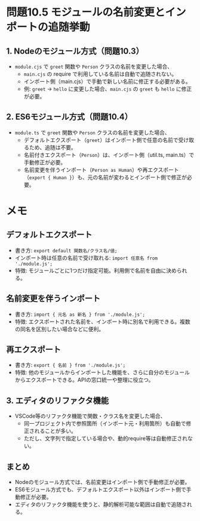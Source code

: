 # 問題10.5 モジュールの名前変更とインポートの追随挙動

## 1. Nodeのモジュール方式（問題10.3）

- `module.cjs` で `greet` 関数や `Person` クラスの名前を変更した場合、
  - `main.cjs` の require で利用している名前は自動で追随されない。
  - インポート側（main.cjs）で手動で新しい名前に修正する必要がある。
  - 例: `greet` → `hello` に変更した場合、`main.cjs` の `greet` も `hello` に修正が必要。

## 2. ES6モジュール方式（問題10.4）

- `module.ts` で `greet` 関数や `Person` クラスの名前を変更した場合、
  - デフォルトエクスポート（`greet`）はインポート側で任意の名前で受け取るため、追随は不要。
  - 名前付きエクスポート（`Person`）は、インポート側（util.ts, main.ts）で手動修正が必要。
  - 名前変更を伴うインポート（`Person as Human`）や再エクスポート（`export { Human }`）も、元の名前が変わるとインポート側で修正が必要。

# メモ

## デフォルトエクスポート

- 書き方: `export default 関数名/クラス名/値;`
- インポート時は任意の名前で受け取れる: `import 任意名 from './module.js';`
- 特徴: モジュールごとに1つだけ指定可能。利用側で名前を自由に決められる。

## 名前変更を伴うインポート

- 書き方: `import { 元名 as 新名 } from './module.js';`
- 特徴: エクスポートされた名前を、インポート時に別名で利用できる。複数の同名を区別したい場合などに便利。

## 再エクスポート

- 書き方: `export { 名前 } from './module.js';`
- 特徴: 他のモジュールからインポートした機能を、さらに自分のモジュールからエクスポートできる。APIの窓口統一や整理に役立つ。

## 3. エディタのリファクタ機能

- VSCode等のリファクタ機能で関数・クラス名を変更した場合、
  - 同一プロジェクト内で参照箇所（インポート元・利用箇所）も自動で修正されることが多い。
  - ただし、文字列で指定している場合や、動的require等は自動修正されない。

## まとめ

- Nodeのモジュール方式では、名前変更はインポート側で手動修正が必要。
- ES6モジュール方式でも、デフォルトエクスポート以外はインポート側で手動修正が必要。
- エディタのリファクタ機能を使うと、静的解析可能な範囲は自動で追随される。
